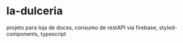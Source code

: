 # la-dulceria
projeto para loja de doces, consumo de restAPI via firebase, styled-components, typescript
